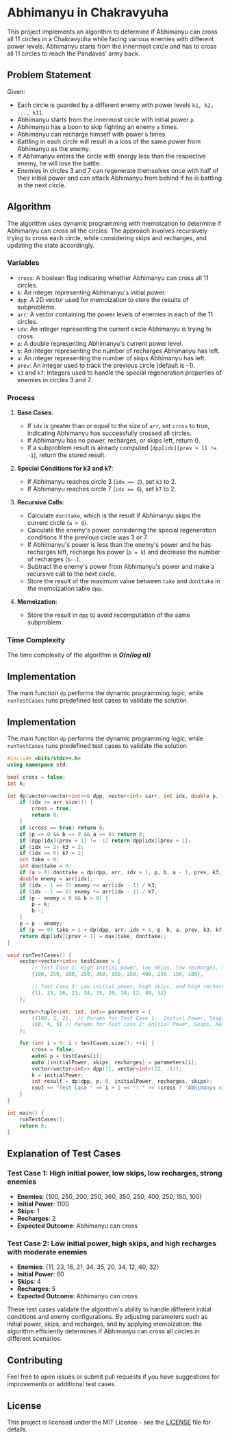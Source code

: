 
# Abhimanyu in Chakravyuha

This project implements an algorithm to determine if Abhimanyu can cross all 11 circles in a Chakravyuha while facing various enemies with different power levels. Abhimanyu starts from the innermost circle and has to cross all 11 circles to reach the Pandavas' army back.

## Problem Statement

Given:
- Each circle is guarded by a different enemy with power levels `k1, k2, ..., k11`.
- Abhimanyu starts from the innermost circle with initial power `p`.
- Abhimanyu has a boon to skip fighting an enemy `a` times.
- Abhimanyu can recharge himself with power `b` times.
- Battling in each circle will result in a loss of the same power from Abhimanyu as the enemy.
- If Abhimanyu enters the circle with energy less than the respective enemy, he will lose the battle.
- Enemies in circles 3 and 7 can regenerate themselves once with half of their initial power and can attack Abhimanyu from behind if he is battling in the next circle.

## Algorithm

The algorithm uses dynamic programming with memoization to determine if Abhimanyu can cross all the circles. The approach involves recursively trying to cross each circle, while considering skips and recharges, and updating the state accordingly.

### Variables

- `cross`: A boolean flag indicating whether Abhimanyu can cross all 11 circles.
- `k`: An integer representing Abhimanyu's initial power.
- `dpp`: A 2D vector used for memoization to store the results of subproblems.
- `arr`: A vector containing the power levels of enemies in each of the 11 circles.
- `idx`: An integer representing the current circle Abhimanyu is trying to cross.
- `p`: A double representing Abhimanyu's current power level.
- `b`: An integer representing the number of recharges Abhimanyu has left.
- `a`: An integer representing the number of skips Abhimanyu has left.
- `prev`: An integer used to track the previous circle (default is -1).
- `k3` and `k7`: Integers used to handle the special regeneration properties of enemies in circles 3 and 7.

### Process

1. **Base Cases**:
   - If `idx` is greater than or equal to the size of `arr`, set `cross` to true, indicating Abhimanyu has successfully crossed all circles.
   - If Abhimanyu has no power, recharges, or skips left, return 0.
   - If a subproblem result is already computed (`dpp[idx][prev + 1] != -1`), return the stored result.

2. **Special Conditions for k3 and k7**:
   - If Abhimanyu reaches circle 3 (`idx == 2`), set `k3` to 2.
   - If Abhimanyu reaches circle 7 (`idx == 6`), set `k7` to 2.

3. **Recursive Calls**:
   - Calculate `donttake`, which is the result if Abhimanyu skips the current circle (`a > 0`).
   - Calculate the enemy's power, considering the special regeneration conditions if the previous circle was 3 or 7.
   - If Abhimanyu's power is less than the enemy's power and he has recharges left, recharge his power (`p = k`) and decrease the number of recharges (`b--`).
   - Subtract the enemy's power from Abhimanyu's power and make a recursive call to the next circle.
   - Store the result of the maximum value between `take` and `donttake` in the memoization table `dpp`.

4. **Memoization**:
   - Store the result in `dpp` to avoid recomputation of the same subproblem.

### Time Complexity

The time complexity of the algorithm is ***O(n(log n))***

## Implementation

The main function `dp` performs the dynamic programming logic, while `runTestCases` runs predefined test cases to validate the solution.


## Implementation

The main function `dp` performs the dynamic programming logic, while `runTestCases` runs predefined test cases to validate the solution.

```cpp
#include <bits/stdc++.h>
using namespace std;

bool cross = false;
int k;

int dp(vector<vector<int>>& dpp, vector<int> &arr, int idx, double p, int b, int a, int prev = -1, int k3 = 1, int k7 = 1) {
    if (idx >= arr.size()) {
        cross = true;
        return 0;
    }
    if (cross == true) return 0;
    if (p == 0 && b == 0 && a == 0) return 0;
    if (dpp[idx][prev + 1] != -1) return dpp[idx][prev + 1];
    if (idx == 2) k3 = 2;
    if (idx == 6) k7 = 2;
    int take = 0;
    int donttake = 0;
    if (a > 0) donttake = dp(dpp, arr, idx + 1, p, b, a - 1, prev, k3, k7);
    double enemy = arr[idx];
    if (idx - 1 == 2) enemy += arr[idx - 1] / k3;
    if (idx - 1 == 6) enemy += arr[idx - 1] / k7;
    if (p - enemy < 0 && b > 0) {
        p = k;
        b--;
    }
    p = p - enemy;
    if (p >= 0) take = 1 + dp(dpp, arr, idx + 1, p, b, a, prev, k3, k7);
    return dpp[idx][prev + 1] = max(take, donttake);
}

void runTestCases() {
    vector<vector<int>> testCases = {
        // Test Case 1: High initial power, low skips, low recharges, strong enemies
        {100, 250, 200, 250, 360, 350, 250, 400, 250, 150, 100},

        // Test Case 2: Low initial power, high skips, and high recharges with moderate enemies
        {11, 23, 16, 21, 34, 35, 20, 34, 12, 40, 32}
    };

    vector<tuple<int, int, int>> parameters = {
        {1100, 1, 2},  // Params for Test Case 1:  Initial Power, Skips, Recharges
        {60, 4, 5} // Params for Test Case 2: Initial Power, Skips, Recharges
    };

    for (int i = 0; i < testCases.size(); ++i) {
        cross = false;
        auto& p = testCases[i];
        auto [initialPower, skips, recharges] = parameters[i];
        vector<vector<int>> dpp(11, vector<int>(12, -1));
        k = initialPower;
        int result = dp(dpp, p, 0, initialPower, recharges, skips);
        cout << "Test Case " << i + 1 << ": " << (cross ? "Abhimanyu can cross" : "Abhimanyu cannot cross") << endl;
    }
}

int main() {
    runTestCases();
    return 0;
}
```

## Explanation of Test Cases

### Test Case 1: High initial power, low skips, low recharges, strong enemies
- **Enemies**: {100, 250, 200, 250, 360, 350, 250, 400, 250, 150, 100}
- **Initial Power**: 1100
- **Skips**: 1
- **Recharges**: 2
- **Expected Outcome**: Abhimanyu can cross

### Test Case 2: Low initial power, high skips, and high recharges with moderate enemies
- **Enemies**: {11, 23, 16, 21, 34, 35, 20, 34, 12, 40, 32}
- **Initial Power**: 60
- **Skips**: 4
- **Recharges**: 5
- **Expected Outcome**: Abhimanyu can cross

These test cases validate the algorithm's ability to handle different initial conditions and enemy configurations. By adjusting parameters such as initial power, skips, and recharges, and by applying memoization, the algorithm efficiently determines if Abhimanyu can cross all circles in different scenarios.

## Contributing

Feel free to open issues or submit pull requests if you have suggestions for improvements or additional test cases.

## License

This project is licensed under the MIT License - see the [LICENSE](LICENSE) file for details.
